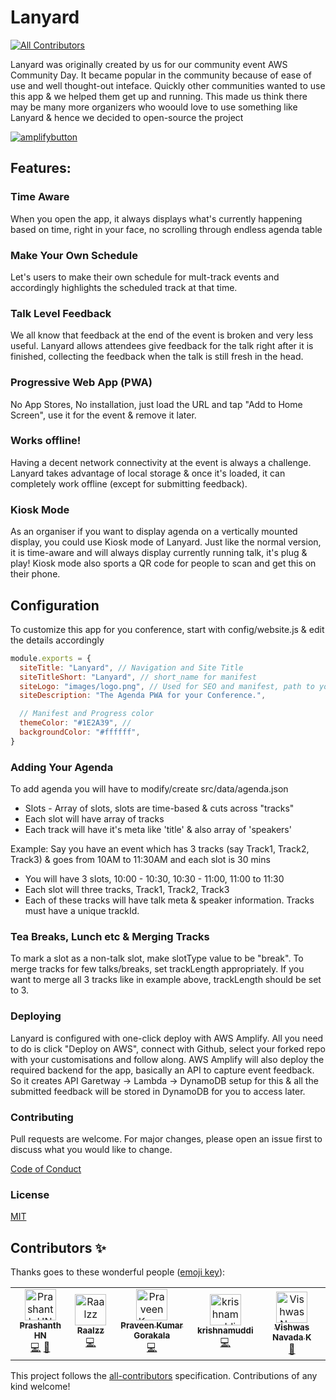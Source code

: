 # Lanyard

[![All Contributors](https://img.shields.io/badge/all_contributors-5-orange.svg?style=flat-square)](#contributors-)

Lanyard was originally created by us for our community event AWS Community Day. It became popular in the community because of ease of use and well thought-out inteface. Quickly other communities wanted to use this app & we helped them get up and running. This made us think there may be many more organizers who woould love to use something like Lanyard & hence we decided to open-source the project

[![amplifybutton](https://oneclick.amplifyapp.com/button.svg)](https://console.aws.amazon.com/amplify/home#/deploy?repo=https://github.com/lanyard/lanyard)

## Features:

### Time Aware

When you open the app, it always displays what's currently happening based on time, right in your face, no scrolling through endless agenda table

### Make Your Own Schedule

Let's users to make their own schedule for mult-track events and accordingly highlights the scheduled track at that time.

### Talk Level Feedback

We all know that feedback at the end of the event is broken and very less useful. Lanyard allows attendees give feedback for the talk right after it is finished, collecting the feedback when the talk is still fresh in the head.

### Progressive Web App (PWA)

No App Stores, No installation, just load the URL and tap "Add to Home Screen", use it for the event & remove it later.

### Works offline!

Having a decent network connectivity at the event is always a challenge. Lanyard takes advantage of local storage & once it's loaded, it can completely work offline (except for submitting feedback).

### Kiosk Mode

As an organiser if you want to display agenda on a vertically mounted display, you could use Kiosk mode of Lanyard. Just like the normal version, it is time-aware and will always display currently running talk, it's plug & play! Kiosk mode also sports a QR code for people to scan and get this on their phone.

## Configuration

To customize this app for you conference, start with config/website.js & edit the details accordingly

```javascript
module.exports = {
  siteTitle: "Lanyard", // Navigation and Site Title
  siteTitleShort: "Lanyard", // short_name for manifest
  siteLogo: "images/logo.png", // Used for SEO and manifest, path to your image you placed in the 'static' folder
  siteDescription: "The Agenda PWA for your Conference.",

  // Manifest and Progress color
  themeColor: "#1E2A39", //
  backgroundColor: "#ffffff",
}
```

### Adding Your Agenda

To add agenda you will have to modify/create src/data/agenda.json

- Slots - Array of slots, slots are time-based & cuts across "tracks"
- Each slot will have array of tracks
- Each track will have it's meta like 'title' & also array of 'speakers'

Example:
Say you have an event which has 3 tracks (say Track1, Track2, Track3) & goes from 10AM to 11:30AM and each slot is 30 mins

- You will have 3 slots, 10:00 - 10:30, 10:30 - 11:00, 11:00 to 11:30
- Each slot will three tracks, Track1, Track2, Track3
- Each of these tracks will have talk meta & speaker information. Tracks must have a unique trackId.

### Tea Breaks, Lunch etc & Merging Tracks

To mark a slot as a non-talk slot, make slotType value to be "break". To merge tracks for few talks/breaks, set trackLength appropriately. If you want to merge all 3 tracks like in example above, trackLength should be set to 3.

### Deploying
Lanyard is configured with one-click deploy with AWS Amplify. All you need to do is click "Deploy on AWS", connect with Github, select your forked repo with your customisations and follow along. AWS Amplify will also deploy the required backend for the app, basically an API to capture event feedback. So it creates API Garetway -> Lambda -> DynamoDB setup for this & all the submitted feedback will be stored in DynamoDB for you to access later.

### Contributing

Pull requests are welcome. For major changes, please open an issue first to discuss what you would like to change.

[Code of Conduct](https://github.com/lanyard/lanyard/blob/master/CODE_OF_CONDUCT.md)

### License

[MIT](https://choosealicense.com/licenses/mit/)

## Contributors ✨

Thanks goes to these wonderful people ([emoji key](https://allcontributors.org/docs/en/emoji-key)):

<!-- ALL-CONTRIBUTORS-LIST:START - Do not remove or modify this section -->
<!-- prettier-ignore-start -->
<!-- markdownlint-disable -->
<table>
  <tr>
    <td align="center"><a href="http://hnp.dev"><img src="https://avatars0.githubusercontent.com/u/379689?v=4" width="50px;" alt="Prashanth HN"/><br /><sub><b>Prashanth HN</b></sub></a><br /><a href="https://github.com/hnprashanth/lanyard/commits?author=hnprashanth" title="Code">💻</a> <a href="https://github.com/hnprashanth/lanyard/commits?author=hnprashanth" title="Documentation">📖</a></td>
    <td align="center"><a href="https://github.com/Raalzz"><img src="https://avatars3.githubusercontent.com/u/30571073?v=4" width="50px;" alt="Raalzz"/><br /><sub><b>Raalzz</b></sub></a><br /><a href="https://github.com/hnprashanth/lanyard/commits?author=Raalzz" title="Code">💻</a></td>
    <td align="center"><a href="http://creatorvisions.com"><img src="https://avatars0.githubusercontent.com/u/8165238?v=4" width="50px;" alt="Praveen Kumar Gorakala"/><br /><sub><b>Praveen Kumar Gorakala</b></sub></a><br /><a href="https://github.com/hnprashanth/lanyard/commits?author=onlyveen" title="Code">💻</a></td>
    <td align="center"><a href="https://github.com/KrishnaMuddi"><img src="https://avatars0.githubusercontent.com/u/30470613?v=4" width="50px;" alt="krishnamuddi"/><br /><sub><b>krishnamuddi</b></sub></a><br /><a href="https://github.com/hnprashanth/lanyard/commits?author=KrishnaMuddi" title="Code">💻</a></td>
    <td align="center"><a href="https://vishwas.tech/"><img src="https://avatars3.githubusercontent.com/u/13111030?v=4" width="50px;" alt="Vishwas Navada K"/><br /><sub><b>Vishwas Navada K</b></sub></a><br /><a href="https://github.com/hnprashanth/lanyard/commits?author=vishwasnavadak" title="Documentation">📖</a></td>
  </tr>
</table>

<!-- markdownlint-enable -->
<!-- prettier-ignore-end -->

<!-- ALL-CONTRIBUTORS-LIST:END -->

This project follows the [all-contributors](https://github.com/all-contributors/all-contributors) specification. Contributions of any kind welcome!
